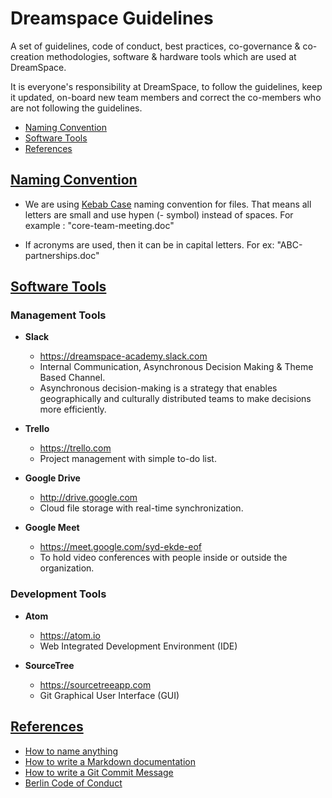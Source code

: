 # Dreamspace Guidelines

A set of guidelines, code of conduct, best practices, co-governance & co-creation methodologies, software & hardware tools which are used at DreamSpace.

It is everyone's responsibility at DreamSpace, to follow the guidelines, keep it updated, on-board new team members and correct the co-members who are not following the guidelines.

- [Naming Convention](#naming-convention)
- [Software Tools](#software-tools)
- [References](#references)

## [Naming Convention](#naming-convention)

- We are using [Kebab Case](https://medium.com/better-programming/string-case-styles-camel-pascal-snake-and-kebab-case-981407998841) naming convention for files. That means all letters are small and use hypen (- symbol) instead of spaces. For example : "core-team-meeting.doc"

- If acronyms are used, then it can be in capital letters. For ex: "ABC-partnerships.doc"

## [Software Tools](#software-tools)

### Management Tools

- **Slack**

  - <https://dreamspace-academy.slack.com>
  - Internal Communication, Asynchronous Decision Making & Theme Based Channel.
  - Asynchronous decision-making is a strategy that enables geographically and culturally distributed teams to make decisions more efficiently.

- **Trello**

  - <https://trello.com>
  - Project management with simple to-do list.

- **Google Drive**

  - <http://drive.google.com>
  - Cloud file storage with real-time synchronization.

- **Google Meet**

  - <https://meet.google.com/syd-ekde-eof>
  - To hold video conferences with people inside or outside the organization.

### Development Tools

- **Atom**

  - <https://atom.io>
  - Web Integrated Development Environment (IDE)

- **SourceTree**

  - <https://sourcetreeapp.com>
  - Git Graphical User Interface (GUI)

## [References](#references)

- [How to name anything](https://medium.com/better-programming/string-case-styles-camel-pascal-snake-and-kebab-case-981407998841)
- [How to write a Markdown documentation](https://github.com/adam-p/markdown-here/wiki/Markdown-Cheatsheet)
- [How to write a Git Commit Message](https://chris.beams.io/posts/git-commit/)
- [Berlin Code of Conduct](http://berlincodeofconduct.org/)
